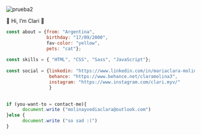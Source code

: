 
![prueba2](https://user-images.githubusercontent.com/77849498/144727617-140024fb-5220-41f1-bbb7-263fdd244bb3.png)


🎀 Hi, I’m Clari 🎀
                                
```javascript 
const about = {from: "Argentina", 
               birthday: "17/09/2000",
               fav-color: "yellow",
               pets: "cat"};
               
const skills = { "HTML", "CSS", "Sass", "JavaScript"};               
               
const social = {linkedin: "https://www.linkedin.com/in/mariaclara-molinayvedia/",
                behance: "https://www.behance.net/claramolina3",
                instagram: "https://www.instagram.com/clari.myv/"
                }
 

if (you-want-to = contact-me){
      document.write ("molinayvediaclara@outlook.com")
}else {
      document.write ("so sad :(")
}
```              
<!---
cl4ram/cl4ram is a ✨ special ✨ repository because its `README.md` (this file) appears on your GitHub profile.
You can click the Preview link to take a look at your changes.
--->
